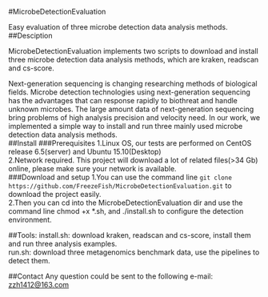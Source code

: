 #MicrobeDetectionEvaluation

Easy evaluation of three microbe detection data analysis methods.
##Desciption

MicrobeDetectionEvaluation implements two scripts to download and install three microbe detection data analysis methods, which are kraken, readscan and cs-score.<br>

Next-generation sequencing is changing researching methods of biological fields. Microbe detection technologies using next-generation sequencing has the advantages that can response rapidly to biothreat and handle unknown microbes. The large amount data of next-generation sequencing bring problems of high analysis precision and velocity need. In our work, we implemented a simple way to install and run three mainly used microbe detection data analysis methods. <br>
##Install
###Prerequisites
1.Linux OS, our tests are performed on CentOS release 6.5(server) and Ubuntu 15.10(Desktop)<br>
2.Network required. This project will download a lot of related files(>34 Gb) online, please make sure your network is available.<br>
###Download and setup
1.You can use the command line `git clone https://github.com/FreezeFish/MicrobeDetectionEvaluation.git` to download the project easily.<br>
2.Then you can cd into the MicrobeDetectionEvaluation dir and use the command line chmod +x *.sh, and ./install.sh to configure the detection environment.

##Tools:
install.sh: download kraken, readscan and cs-score, install them and run three analysis examples. <br>
run.sh: download three metagenomics benchmark data, use the pipelines to detect them.

##Contact
Any question could be sent to the following e-mail:
zzh1412@163.com
